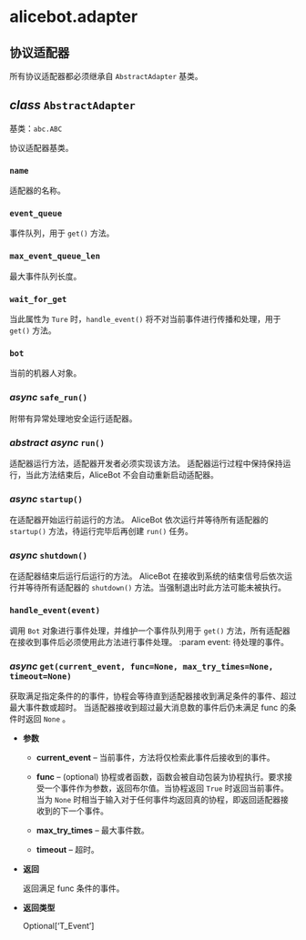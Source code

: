 # alicebot.adapter

## 协议适配器

所有协议适配器都必须继承自 `AbstractAdapter` 基类。


## _class_ `AbstractAdapter`

基类：`abc.ABC`

协议适配器基类。


### `name`

适配器的名称。


### `event_queue`

事件队列，用于 `get()` 方法。


### `max_event_queue_len`

最大事件队列长度。


### `wait_for_get`

当此属性为 `Ture` 时，`handle_event()` 将不对当前事件进行传播和处理，用于 `get()` 方法。


### `bot`

当前的机器人对象。


### _async_ `safe_run()`

附带有异常处理地安全运行适配器。


### _abstract async_ `run()`

适配器运行方法，适配器开发者必须实现该方法。
适配器运行过程中保持保持运行，当此方法结束后，AliceBot 不会自动重新启动适配器。


### _async_ `startup()`

在适配器开始运行前运行的方法。
AliceBot 依次运行并等待所有适配器的 `startup()` 方法，待运行完毕后再创建 `run()` 任务。


### _async_ `shutdown()`

在适配器结束后运行后运行的方法。
AliceBot 在接收到系统的结束信号后依次运行并等待所有适配器的 `shutdown()` 方法。当强制退出时此方法可能未被执行。


### `handle_event(event)`

调用 `Bot` 对象进行事件处理，并维护一个事件队列用于 `get()` 方法，所有适配器在接收到事件后必须使用此方法进行事件处理。
:param event: 待处理的事件。


### _async_ `get(current_event, func=None, max_try_times=None, timeout=None)`

获取满足指定条件的的事件，协程会等待直到适配器接收到满足条件的事件、超过最大事件数或超时。
当适配器接收到超过最大消息数的事件后仍未满足 func 的条件时返回 `None` 。


* **参数**

    
    * **current_event** – 当前事件，方法将仅检索此事件后接收到的事件。


    * **func** – (optional) 协程或者函数，函数会被自动包装为协程执行。要求接受一个事件作为参数，返回布尔值。当协程返回 `True` 时返回当前事件。
    当为 `None` 时相当于输入对于任何事件均返回真的协程，即返回适配器接收到的下一个事件。


    * **max_try_times** – 最大事件数。


    * **timeout** – 超时。



* **返回**

    返回满足 func 条件的事件。



* **返回类型**

    Optional[‘T_Event’]
